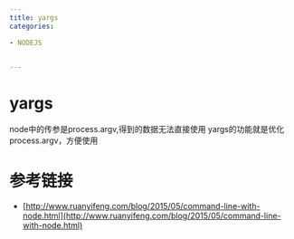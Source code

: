 ```yaml
---
title: yargs
categories: 

- NODEJS


---
```


# yargs
node中的传参是process.argv,得到的数据无法直接使用
yargs的功能就是优化process.argv，方便使用

# 参考链接
- [http://www.ruanyifeng.com/blog/2015/05/command-line-with-node.html](http://www.ruanyifeng.com/blog/2015/05/command-line-with-node.html)

